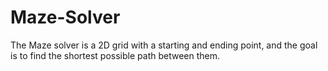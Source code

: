 # Maze-Solver
The Maze solver is a 2D grid with a starting and ending point, and the goal is to find the shortest possible path between them.
